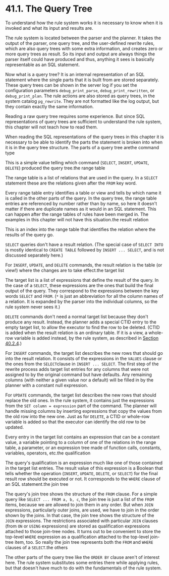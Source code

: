 # 41.1. The Query Tree

To understand how the rule system works it is necessary to know when it is invoked and what its input and results are.

The rule system is located between the parser and the planner. It takes the output of the parser, one query tree, and the user-defined rewrite rules, which are also query trees with some extra information, and creates zero or more query trees as result. So its input and output are always things the parser itself could have produced and thus, anything it sees is basically representable as an SQL statement.

Now what is a query tree? It is an internal representation of an SQL statement where the single parts that it is built from are stored separately. These query trees can be shown in the server log if you set the configuration parameters `debug_print_parse`, `debug_print_rewritten`, or `debug_print_plan`. The rule actions are also stored as query trees, in the system catalog `pg_rewrite`. They are not formatted like the log output, but they contain exactly the same information.

Reading a raw query tree requires some experience. But since SQL representations of query trees are sufficient to understand the rule system, this chapter will not teach how to read them.

When reading the SQL representations of the query trees in this chapter it is necessary to be able to identify the parts the statement is broken into when it is in the query tree structure. The parts of a query tree arethe command type

This is a simple value telling which command \(`SELECT`, `INSERT`, `UPDATE`, `DELETE`\) produced the query tree.the range table

The range table is a list of relations that are used in the query. In a `SELECT` statement these are the relations given after the `FROM` key word.

Every range table entry identifies a table or view and tells by which name it is called in the other parts of the query. In the query tree, the range table entries are referenced by number rather than by name, so here it doesn't matter if there are duplicate names as it would in an SQL statement. This can happen after the range tables of rules have been merged in. The examples in this chapter will not have this situation.the result relation

This is an index into the range table that identifies the relation where the results of the query go.

`SELECT` queries don't have a result relation. \(The special case of `SELECT INTO` is mostly identical to `CREATE TABLE` followed by `INSERT ... SELECT`, and is not discussed separately here.\)

For `INSERT`, `UPDATE`, and `DELETE` commands, the result relation is the table \(or view!\) where the changes are to take effect.the target list

The target list is a list of expressions that define the result of the query. In the case of a `SELECT`, these expressions are the ones that build the final output of the query. They correspond to the expressions between the key words `SELECT` and `FROM`. \(`*` is just an abbreviation for all the column names of a relation. It is expanded by the parser into the individual columns, so the rule system never sees it.\)

`DELETE` commands don't need a normal target list because they don't produce any result. Instead, the planner adds a special CTID entry to the empty target list, to allow the executor to find the row to be deleted. \(CTID is added when the result relation is an ordinary table. If it is a view, a whole-row variable is added instead, by the rule system, as described in [Section 40.2.4](https://www.postgresql.org/docs/10/static/rules-views.html#RULES-VIEWS-UPDATE).\)

For `INSERT` commands, the target list describes the new rows that should go into the result relation. It consists of the expressions in the `VALUES` clause or the ones from the `SELECT`clause in `INSERT ... SELECT`. The first step of the rewrite process adds target list entries for any columns that were not assigned to by the original command but have defaults. Any remaining columns \(with neither a given value nor a default\) will be filled in by the planner with a constant null expression.

For `UPDATE` commands, the target list describes the new rows that should replace the old ones. In the rule system, it contains just the expressions from the `SET column = expression` part of the command. The planner will handle missing columns by inserting expressions that copy the values from the old row into the new one. Just as for `DELETE`, a CTID or whole-row variable is added so that the executor can identify the old row to be updated.

Every entry in the target list contains an expression that can be a constant value, a variable pointing to a column of one of the relations in the range table, a parameter, or an expression tree made of function calls, constants, variables, operators, etc.the qualification

The query's qualification is an expression much like one of those contained in the target list entries. The result value of this expression is a Boolean that tells whether the operation \(`INSERT`, `UPDATE`, `DELETE`, or `SELECT`\) for the final result row should be executed or not. It corresponds to the `WHERE` clause of an SQL statement.the join tree

The query's join tree shows the structure of the `FROM` clause. For a simple query like `SELECT ... FROM a, b, c`, the join tree is just a list of the `FROM` items, because we are allowed to join them in any order. But when `JOIN` expressions, particularly outer joins, are used, we have to join in the order shown by the joins. In that case, the join tree shows the structure of the `JOIN` expressions. The restrictions associated with particular `JOIN` clauses \(from `ON` or `USING` expressions\) are stored as qualification expressions attached to those join-tree nodes. It turns out to be convenient to store the top-level `WHERE` expression as a qualification attached to the top-level join-tree item, too. So really the join tree represents both the `FROM` and `WHERE` clauses of a `SELECT`.the others

The other parts of the query tree like the `ORDER BY` clause aren't of interest here. The rule system substitutes some entries there while applying rules, but that doesn't have much to do with the fundamentals of the rule system.

